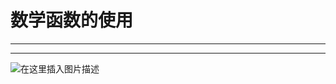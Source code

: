 ﻿# 数学函数的使用
----
-----
![在这里插入图片描述](https://img-blog.csdnimg.cn/9c069f7e0dd94fd6a5a8c160046d0a8e.png?x-oss-process=image/watermark,type_ZHJvaWRzYW5zZmFsbGJhY2s,shadow_50,text_Q1NETiBATkpVU1RaSkM=,size_20,color_FFFFFF,t_70,g_se,x_16)

